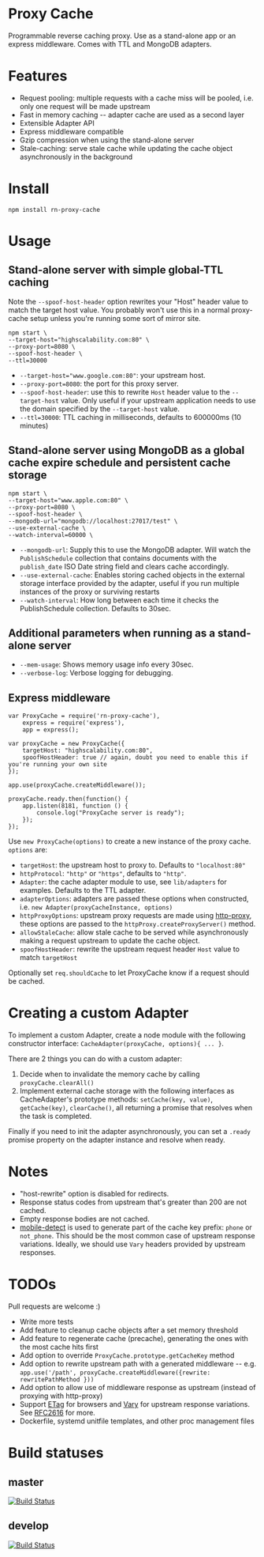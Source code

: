 # Proxy Cache

Programmable reverse caching proxy. Use as a stand-alone app or an express middleware. Comes with TTL and MongoDB adapters.

# Features

- Request pooling: multiple requests with a cache miss will be pooled, i.e. only one request will be made upstream
- Fast in memory caching -- adapter cache are used as a second layer
- Extensible Adapter API
- Express middleware compatible
- Gzip compression when using the stand-alone server
- Stale-caching: serve stale cache while updating the cache object asynchronously in the background

# Install

    npm install rn-proxy-cache


# Usage

## Stand-alone server with simple global-TTL caching

Note the `--spoof-host-header` option rewrites your "Host" header value to match the target host value. You probably won't use this in a normal proxy-cache setup unless you're running some sort of mirror site.

    npm start \
    --target-host="highscalability.com:80" \
    --proxy-port=8080 \
    --spoof-host-header \
    --ttl=30000

- `--target-host="www.google.com:80"`: your upstream host.
- `--proxy-port=8080`: the port for this proxy server.
- `--spoof-host-header`: use this to rewrite `Host` header value to the `--target-host` value. Only useful if your upstream application needs to use the domain specified by the `--target-host` value.
- `--ttl=30000`: TTL caching in milliseconds, defaults to 600000ms (10 minutes)

## Stand-alone server using MongoDB as a global cache expire schedule and persistent cache storage

    npm start \
    --target-host="www.apple.com:80" \
    --proxy-port=8080 \
    --spoof-host-header \
    --mongodb-url="mongodb://localhost:27017/test" \
    --use-external-cache \
    --watch-interval=60000 \

- `--mongodb-url`: Supply this to use the MongoDB adapter. Will watch the `PublishSchedule` collection that contains documents with the `publish_date` ISO Date string field and clears cache accordingly.
- `--use-external-cache`: Enables storing cached objects in the external storage interface provided by the adapter, useful if you run multiple instances of the proxy or surviving restarts
- `--watch-interval`: How long between each time it checks the PublishSchedule collection. Defaults to 30sec.

## Additional parameters when running as a stand-alone server

- `--mem-usage`: Shows memory usage info every 30sec.
- `--verbose-log`: Verbose logging for debugging.

## Express middleware

    var ProxyCache = require('rn-proxy-cache'),
        express = require('express'),
        app = express();

    var proxyCache = new ProxyCache({
        targetHost: "highscalability.com:80",
        spoofHostHeader: true // again, doubt you need to enable this if you're running your own site
    });

    app.use(proxyCache.createMiddleware());

    proxyCache.ready.then(function() {
        app.listen(8181, function () {
            console.log("ProxyCache server is ready");
        });
    });

Use `new ProxyCache(options)` to create a new instance of the proxy cache. `options` are:

- `targetHost`: the upstream host to proxy to. Defaults to `"localhost:80"`
- `httpProtocol`: `"http"` or `"https"`, defaults to `"http"`.
- `Adapter`: the cache adapter module to use, see `lib/adapters` for examples. Defaults to the TTL adapter.
- `adapterOptions`: adapters are passed these options when constructed, i.e. `new Adapter(proxyCacheInstance, options)`
- `httpProxyOptions`: upstream proxy requests are made using [http-proxy](https://github.com/nodejitsu/node-http-proxy),
these options are passed to the `httpProxy.createProxyServer()` method.
- `allowStaleCache`: allow stale cache to be served while asynchronously making a request upstream to update the cache object.
- `spoofHostHeader`: rewrite the upstream request header `Host` value to match `targetHost`

Optionally set `req.shouldCache` to let ProxyCache know if a request should be cached.

# Creating a custom Adapter

To implement a custom Adapter, create a node module with the following constructor interface: `CacheAdapter(proxyCache, options){ ... }`.

There are 2 things you can do with a custom adapter:

1. Decide when to invalidate the memory cache by calling `proxyCache.clearAll()`
2. Implement external cache storage with the following interfaces as CacheAdapter's prototype methods: `setCache(key, value)`, `getCache(key)`, `clearCache()`, all returning a promise that resolves when the task is completed.

Finally if you need to init the adapter asynchronously, you can set a `.ready` promise property on the adapter instance and resolve when ready.

# Notes

- "host-rewrite" option is disabled for redirects.
- Response status codes from upstream that's greater than 200 are not cached.
- Empty response bodies are not cached.
- [mobile-detect](https://www.npmjs.com/package/mobile-detect) is used to generate part of the cache key prefix: `phone` or `not_phone`.
This should be the most common case of upstream response variations. Ideally, we should use `Vary` headers provided by upstream responses.

# TODOs

Pull requests are welcome :)

- Write more tests
- Add feature to cleanup cache objects after a set memory threshold
- Add feature to regenerate cache (precache), generating the ones with the most cache hits first
- Add option to override `ProxyCache.prototype.getCacheKey` method
- Add option to rewrite upstream path with a generated middleware -- e.g. `app.use('/path', proxyCache.createMiddleware({rewrite: rewritePathMethod }))`
- Add option to allow use of middleware response as upstream (instead of proxying with http-proxy)
- Support [ETag](https://en.wikipedia.org/wiki/HTTP_ETag) for browsers and [Vary](https://www.fastly.com/blog/best-practices-for-using-the-vary-header/) for upstream response variations. See [RFC2616](https://www.ietf.org/rfc/rfc2616.txt) for more.
- Dockerfile, systemd unitfile templates, and other proc management files

# Build statuses

## master
[![Build Status](https://travis-ci.org/ronalddddd/proxy-cache.svg?branch=master)](https://travis-ci.org/ronalddddd/proxy-cache)

## develop
[![Build Status](https://travis-ci.org/ronalddddd/proxy-cache.svg?branch=develop)](https://travis-ci.org/ronalddddd/proxy-cache)
